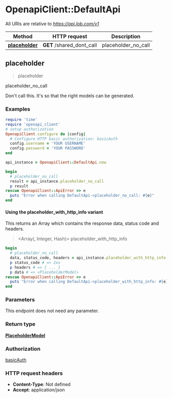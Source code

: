 # OpenapiClient::DefaultApi

All URIs are relative to *https://api.lob.com/v1*

| Method | HTTP request | Description |
| ------ | ------------ | ----------- |
| [**placeholder**](DefaultApi.md#placeholder) | **GET** /shared_dont_call | placeholder_no_call |


## placeholder

> <PlaceholderModel> placeholder

placeholder_no_call

Don't call this. It's so that the right models can be generated.

### Examples

```ruby
require 'time'
require 'openapi_client'
# setup authorization
OpenapiClient.configure do |config|
  # Configure HTTP basic authorization: basicAuth
  config.username = 'YOUR USERNAME'
  config.password = 'YOUR PASSWORD'
end

api_instance = OpenapiClient::DefaultApi.new

begin
  # placeholder_no_call
  result = api_instance.placeholder_no_call
  p result
rescue OpenapiClient::ApiError => e
  puts "Error when calling DefaultApi->placeholder_no_call: #{e}"
end
```

#### Using the placeholder_with_http_info variant

This returns an Array which contains the response data, status code and headers.

> <Array(<PlaceholderModel>, Integer, Hash)> placeholder_with_http_info

```ruby
begin
  # placeholder_no_call
  data, status_code, headers = api_instance.placeholder_with_http_info
  p status_code # => 2xx
  p headers # => { ... }
  p data # => <PlaceholderModel>
rescue OpenapiClient::ApiError => e
  puts "Error when calling DefaultApi->placeholder_with_http_info: #{e}"
end
```

### Parameters

This endpoint does not need any parameter.

### Return type

[**PlaceholderModel**](PlaceholderModel.md)

### Authorization

[basicAuth](../README.md#basicAuth)

### HTTP request headers

- **Content-Type**: Not defined
- **Accept**: application/json

